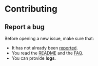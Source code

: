 # Contributing

## Report a bug

Before opening a new issue, make sure that:

* It has not already been [reported](https://github.com/Rudloff/alltube/issues).
* You read the [README](README.md) and the [FAQ](resources/FAQ.md).
* You can provide **logs**.
